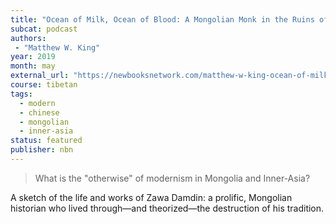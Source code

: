 ```yaml
---
title: "Ocean of Milk, Ocean of Blood: A Mongolian Monk in the Ruins of the Qing"
subcat: podcast
authors:
 - "Matthew W. King"
year: 2019
month: may
external_url: "https://newbooksnetwork.com/matthew-w-king-ocean-of-milk-ocean-of-blood-a-mongolian-monk-in-the-ruins-of-the-qing-empire-columbia-up-2019"
course: tibetan
tags:
  - modern
  - chinese
  - mongolian
  - inner-asia
status: featured
publisher: nbn
---
```


> What is the "otherwise" of modernism in Mongolia and Inner-Asia?

A sketch of the life and works of Zawa Damdin: a prolific, Mongolian historian who lived through—and theorized—the destruction of his tradition.
